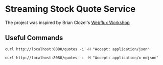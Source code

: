 # Streaming Stock Quote Service

The project was inspired by Brian Clozel's [Webflux Workshop](https://github.com/bclozel/webflux-workshop)

## Useful Commands
```curl http://localhost:8080/quotes -i -H "Accept: application/json"```

```curl http://localhost:8080/quotes -i -H "Accept: application/x-ndjson"```
